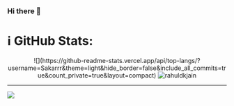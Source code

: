 ### Hi there 👋

# ℹ️ GitHub Stats:
<p align="center">
![](https://github-readme-stats.vercel.app/api/top-langs/?username=Sakarrr&theme=light&hide_border=false&include_all_commits=true&count_private=true&layout=compact)
 <img src=https://github-readme-stats.vercel.app/api?username=Sakarrr&show_icons=true alt=rahuldkjain /> </p>


---
[![](https://visitcount.itsvg.in/api?id=Sakarrr&icon=0&color=0)](https://visitcount.itsvg.in)

<!--
**Sakarrr/Sakarrr** is a ✨ _special_ ✨ repository because its `README.md` (this file) appears on your GitHub profile.

Here are some ideas to get you started:

- 🔭 I’m currently working on ...
- 🌱 I’m currently learning ...
- 👯 I’m looking to collaborate on ...
- 🤔 I’m looking for help with ...
- 💬 Ask me about ...
- 📫 How to reach me: ...
- 😄 Pronouns: ...
- ⚡ Fun fact: ...
-->
